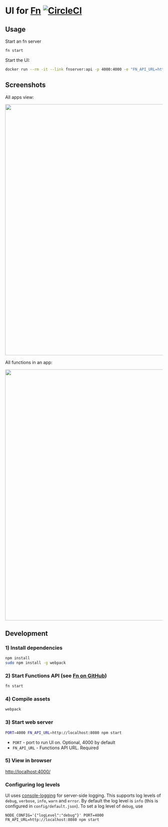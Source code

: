 # UI for [Fn](https://github.com/fnproject/fn) [![CircleCI](https://circleci.com/gh/fnproject/ui.svg?style=svg)](https://circleci.com/gh/fnproject/ui)

## Usage

Start an fn server

```sh
fn start
```

Start the UI:

```sh
docker run --rm -it --link fnserver:api -p 4000:4000 -e "FN_API_URL=http://api:8080" fnproject/ui
```

## Screenshots

All apps view:

<img src="https://raw.githubusercontent.com/fnproject/ui/master/docs/screenshots/apps.png" width="800">

All functions in an app:

<img src="https://raw.githubusercontent.com/fnproject/ui/master/docs/screenshots/routes.png" width="800">

## Development

### 1) Install dependencies

```sh
npm install
sudo npm install -g webpack
```

### 2) Start Functions API (see [Fn on GitHub](http://github.com/fnproject/fn))

```sh
fn start
```

### 4) Compile assets

```sh
webpack
```

### 3) Start web server

```sh
PORT=4000 FN_API_URL=http://localhost:8080 npm start
```

* `PORT` - port to run UI on. Optional, 4000 by default
* `FN_API_URL` - Functions API URL. Required

### 5) View in browser

[http://localhost:4000/](http://localhost:4000/)

### Configuring log levels

UI uses [console-logging](https://www.npmjs.com/package/config-logger) for server-side logging. 
This supports log levels of `debug`, `verbose`, `info`, `warn` and `error`. By default the log level is `info` (this is configured in `config/default.json`). To set a log level of `debug`, use
```
NODE_CONFIG='{"logLevel":"debug"}' PORT=4000 FN_API_URL=http://localhost:8080 npm start

```
